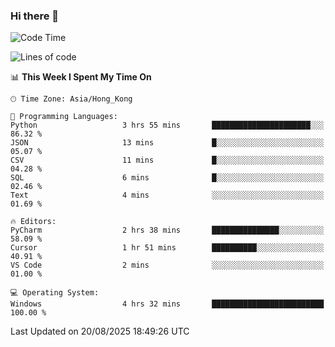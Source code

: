 ### Hi there 👋

<!--
**RoiexLee/RoiexLee** is a ✨ _special_ ✨ repository because its `README.md` (this file) appears on your GitHub profile.

Here are some ideas to get you started:

- 🔭 I’m currently working on ...
- 🌱 I’m currently learning ...
- 👯 I’m looking to collaborate on ...
- 🤔 I’m looking for help with ...
- 💬 Ask me about ...
- 📫 How to reach me: ...
- 😄 Pronouns: ...
- ⚡ Fun fact: ...
-->

<!--START_SECTION:waka-->
![Code Time](http://img.shields.io/badge/Code%20Time-1%2C215%20hrs%2011%20mins-blue)

![Lines of code](https://img.shields.io/badge/From%20Hello%20World%20I%27ve%20Written-41.6%20thousand%20lines%20of%20code-blue)

📊 **This Week I Spent My Time On** 

```text
🕑︎ Time Zone: Asia/Hong_Kong

💬 Programming Languages: 
Python                   3 hrs 55 mins       ██████████████████████░░░   86.32 % 
JSON                     13 mins             █░░░░░░░░░░░░░░░░░░░░░░░░   05.07 % 
CSV                      11 mins             █░░░░░░░░░░░░░░░░░░░░░░░░   04.28 % 
SQL                      6 mins              █░░░░░░░░░░░░░░░░░░░░░░░░   02.46 % 
Text                     4 mins              ░░░░░░░░░░░░░░░░░░░░░░░░░   01.69 % 

🔥 Editors: 
PyCharm                  2 hrs 38 mins       ███████████████░░░░░░░░░░   58.09 % 
Cursor                   1 hr 51 mins        ██████████░░░░░░░░░░░░░░░   40.91 % 
VS Code                  2 mins              ░░░░░░░░░░░░░░░░░░░░░░░░░   01.00 % 

💻 Operating System: 
Windows                  4 hrs 32 mins       █████████████████████████   100.00 % 
```


 Last Updated on 20/08/2025 18:49:26 UTC
<!--END_SECTION:waka-->
